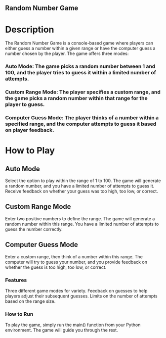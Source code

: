 ## Random Number Game
# Description
The Random Number Game is a console-based game where players can either guess a number within a given range or have the computer guess a number chosen by the player. The game offers three modes:

### Auto Mode: The game picks a random number between 1 and 100, and the player tries to guess it within a limited number of attempts.
### Custom Range Mode: The player specifies a custom range, and the game picks a random number within that range for the player to guess.
### Computer Guess Mode: The player thinks of a number within a specified range, and the computer attempts to guess it based on player feedback.
# How to Play
## Auto Mode
Select the option to play within the range of 1 to 100.
The game will generate a random number, and you have a limited number of attempts to guess it.
Receive feedback on whether your guess was too high, too low, or correct.
## Custom Range Mode
Enter two positive numbers to define the range.
The game will generate a random number within this range.
You have a limited number of attempts to guess the number correctly.
## Computer Guess Mode
Enter a custom range, then think of a number within this range.
The computer will try to guess your number, and you provide feedback on whether the guess is too high, too low, or correct.
### Features
Three different game modes for variety.
Feedback on guesses to help players adjust their subsequent guesses.
Limits on the number of attempts based on the range size.
### How to Run
To play the game, simply run the main() function from your Python environment. The game will guide you through the rest.
